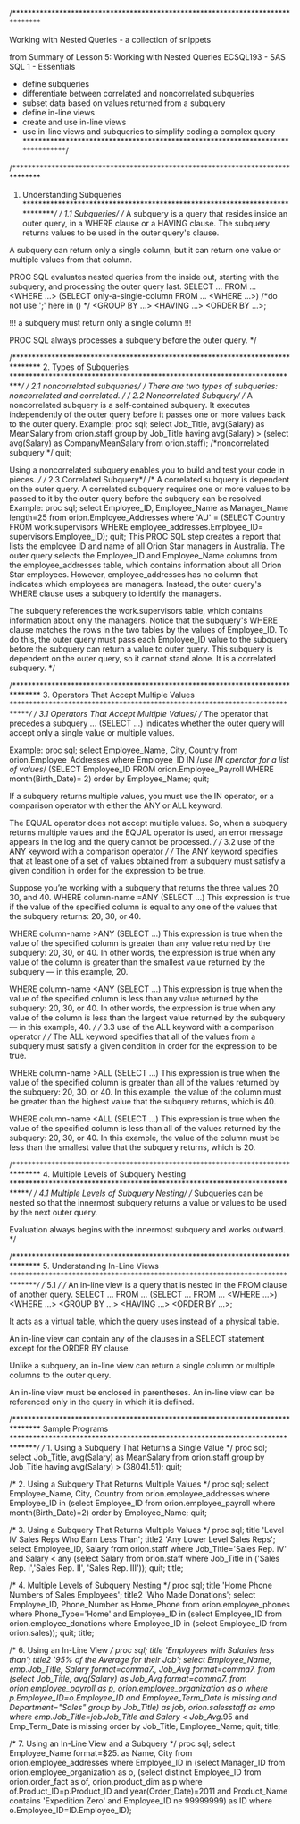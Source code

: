 /*******************************************************************************

Working with Nested Queries - a collection of snippets

from Summary of Lesson 5:  Working with Nested Queries
ECSQL193 - SAS SQL 1 - Essentials

- define subqueries
- differentiate between correlated and noncorrelated subqueries
- subset data based on values returned from a subquery
- define in-line views
- create and use in-line views
- use in-line views and subqueries to simplify coding a complex query
*******************************************************************************/


/*******************************************************************************
1. Understanding Subqueries
*******************************************************************************/
/* 1.1 Subqueries*/
/*
A subquery is a query that resides inside an outer query, in a WHERE clause or a HAVING clause. The subquery returns values to be used in the outer query's clause.

A subquery can return only a single column, but it can return one value or multiple values from that column.

PROC SQL evaluates nested queries from the inside out, starting with the subquery, and processing the outer query last.
  SELECT ...
        FROM ...
        <WHERE ...>
                (SELECT only-a-single-column
                       FROM ...
                       <WHERE ...>) /*do not use ';' here in () */
        <GROUP BY ...>
        <HAVING ...>
        <ORDER BY ...>;

!!! a subquery must return only a single column !!!

PROC SQL always processes a subquery before the outer query.
*/


/*******************************************************************************
2. Types of Subqueries
*******************************************************************************/
/* 2.1 noncorrelated subqueries*/
/*
There are two types of subqueries: noncorrelated and correlated.
*/
/* 2.2 Noncorrelated Subquery*/
/*
A noncorrelated subquery is a self-contained subquery. It executes independently of the outer query before it passes one or more values back to the outer query.
Example:
  proc sql;
    select Job_Title,
           avg(Salary) as MeanSalary
       from orion.staff
       group by Job_Title
       having avg(Salary) > (select avg(Salary) as CompanyMeanSalary
       							from orion.staff); /*noncorrelated subquery */
  quit;

Using a noncorrelated subquery enables you to build and test your code in pieces.
*/
/* 2.3 Correlated Subquery*/
/*
A correlated subquery is dependent on the outer query. A correlated subquery requires one or more values to be passed to it by the outer query before the subquery can be resolved.
Example:
  proc sql;
    select Employee_ID,
           Employee_Name as Manager_Name length=25
       from orion.Employee_Addresses
       where 'AU' =
          (SELECT Country
            FROM work.supervisors
            WHERE employee_addresses.Employee_ID=
                supervisors.Employee_ID);
  quit;
This PROC SQL step creates a report that lists the employee ID and name of all Orion Star managers in Australia.
The outer query selects the Employee_ID and Employee_Name columns from the employee_addresses table, which contains information about all Orion Star employees.
However, employee_addresses has no column that indicates which employees are managers.
Instead, the outer query's WHERE clause uses a subquery to identify the managers.

The subquery references the work.supervisors table, which contains information about only the managers.
Notice that the subquery's WHERE clause matches the rows in the two tables by the values of Employee_ID. To do this, the outer query must pass each Employee_ID value to the subquery before the subquery can return a value to outer query.
This subquery is dependent on the outer query, so it cannot stand alone. It is a correlated subquery.
*/

/*******************************************************************************
3. Operators That Accept Multiple Values
*******************************************************************************/
/* 3.1 Operators That Accept Multiple Values*/
/*
The operator that precedes a subquery ... (SELECT ...) indicates whether the outer query will accept only a single value or multiple values.

Example:
  proc sql;
      select Employee_Name, City, Country
         from orion.Employee_Addresses
         where Employee_ID IN /*use IN operator for a list of values*/
            (SELECT Employee_ID
              FROM orion.Employee_Payroll
              WHERE month(Birth_Date)= 2)
         order by Employee_Name;
    quit;

If a subquery returns multiple values, you must use the IN operator, or a comparison operator with either the ANY or ALL keyword.

The EQUAL operator does not accept multiple values. So, when a subquery returns multiple values and the EQUAL operator is used, an error message appears in the log and the query cannot be processed.
*/
/* 3.2 use of the ANY keyword with a comparison operator */
/*
The ANY keyword specifies that at least one of a set of values obtained from a subquery must satisfy a given condition in order for the expression to be true.

Suppose you’re working with a subquery that returns the three values 20, 30, and 40.
  WHERE column-name =ANY (SELECT ...)
This expression is true if the value of the specified column is equal to any one of the values that the subquery returns: 20, 30, or 40.

  WHERE column-name >ANY (SELECT ...)
This expression is true when the value of the specified column is greater than any value returned by the subquery: 20, 30, or 40.
In other words, the expression is true when any value of the column is greater than the smallest value returned by the subquery — in this example, 20.

  WHERE column-name <ANY (SELECT ...)
This expression is true when the value of the specified column is less than any value returned by the subquery: 20, 30, or 40.
In other words, the expression is true when any value of the column is less than the largest value returned by the subquery — in this example, 40.
*/
/* 3.3 use of the ALL keyword with a comparison operator */
/*
The ALL keyword specifies that all of the values from a subquery must satisfy a given condition in order for the expression to be true.

  WHERE column-name >ALL (SELECT ...)
This expression is true when the value of the specified column is greater than all of the values returned by the subquery: 20, 30, or 40.
In this example, the value of the column must be greater than the highest value that the subquery returns, which is 40.

  WHERE column-name <ALL (SELECT ...)
This expression is true when the value of the specified column is less than all of the values returned by the subquery: 20, 30, or 40.
In this example, the value of the column must be less than the smallest value that the subquery returns, which is 20.


/*******************************************************************************
4. Multiple Levels of Subquery Nesting
*******************************************************************************/
/* 4.1 Multiple Levels of Subquery Nesting*/
/*
Subqueries can be nested so that the innermost subquery returns a value or values to be used by the next outer query.

Evaluation always begins with the innermost subquery and works outward.
*/


/*******************************************************************************
5. Understanding In-Line Views
*******************************************************************************/
/* 5.1 */
/*
An in-line view is a query that is nested in the FROM clause of another query.
  SELECT ...
        FROM ...
               (SELECT ...
                       FROM ...
                       <WHERE ...>)
        <WHERE ...>
        <GROUP BY ...>
        <HAVING ...>
        <ORDER BY ...>;

It acts as a virtual table, which the query uses instead of a physical table.

An in-line view can contain any of the clauses in a SELECT statement except for the ORDER BY clause.

Unlike a subquery, an in-line view can return a single column or multiple columns to the outer query.

An in-line view must be enclosed in parentheses.
An in-line view can be referenced only in the query in which it is defined.


/*******************************************************************************
Sample Programs
*******************************************************************************/
/* 1. Using a Subquery That Returns a Single Value */
proc sql;
select Job_Title,
       avg(Salary) as MeanSalary
   from orion.staff
   group by Job_Title
   having avg(Salary) > (38041.51);
quit;

/* 2. Using a Subquery That Returns Multiple Values */
proc sql;
select Employee_Name, City, Country
   from orion.employee_addresses
   where Employee_ID in
      (select Employee_ID
          from orion.employee_payroll
          where month(Birth_Date)=2)
   order by Employee_Name;
quit;

/* 3. Using a Subquery That Returns Multiple Values */
proc sql;
title 'Level IV Sales Reps Who Earn Less Than';
title2 'Any Lower Level Sales Reps';
select  Employee_ID, Salary
   from orion.staff
   where Job_Title='Sales Rep. IV'
      and Salary < any
      (select Salary
          from orion.staff
          where Job_Title in
             ('Sales Rep. I','Sales Rep. II',
             'Sales Rep. III'));
quit;
title;

/* 4. Multiple Levels of Subquery Nesting */
proc sql;
title 'Home Phone Numbers of Sales Employees';
title2 'Who Made Donations';
select Employee_ID, Phone_Number as Home_Phone
   from orion.employee_phones
   where Phone_Type='Home' and
         Employee_ID in
      (select Employee_ID
       from orion.employee_donations
          where Employee_ID in
             (select Employee_ID
              from orion.sales));
quit;
title;

/* 6. Using an In-Line View */
proc sql;
title  'Employees with Salaries less than';
title2 '95% of the Average for their Job';
select Employee_Name, emp.Job_Title,
       Salary format=comma7., Job_Avg format=comma7.
   from (select Job_Title,
                avg(Salary) as Job_Avg format=comma7.
            from orion.employee_payroll as p,
                 orion.employee_organization as o
            where p.Employee_ID=o.Employee_ID
                  and Employee_Term_Date is missing
                  and Department="Sales"
            group by Job_Title) as job,
        orion.salesstaff as emp
   where emp.Job_Title=job.Job_Title
         and Salary < Job_Avg*.95
		 and Emp_Term_Date is missing
   order by Job_Title, Employee_Name;
quit;
title;

/* 7. Using an In-Line View and a Subquery */
proc sql;
select Employee_Name format=$25. as Name, City
   from orion.employee_addresses
   where Employee_ID in
       (select Manager_ID
           from orion.employee_organization as o,
           (select distinct Employee_ID
               from orion.order_fact as of,
	               orion.product_dim as p
               where of.Product_ID=p.Product_ID
               and year(Order_Date)=2011
               and Product_Name contains
                   'Expedition Zero'
               and Employee_ID ne 99999999) as ID
            where o.Employee_ID=ID.Employee_ID);
